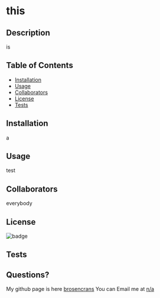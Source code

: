# this
  
  ## Description
  is
    
  ## Table of Contents
    
  - [Installation](#installation)
  - [Usage](#usage)
  - [Collaborators](#Collaborators)
  - [License](#License)
  - [Tests](#Tests)
  
    
  ## Installation
  a
    
  ## Usage
  test
 
  ## Collaborators
  everybody
  
  ## License
  ![badge](https://img.shields.io/badge/license-None-green)
  
  ## Tests
  
  
  ## Questions?
  My github page is here [brosencrans](https://github.com/brosencrans)
  You can Email me at <a href="mailto:n/a">n/a</a>
